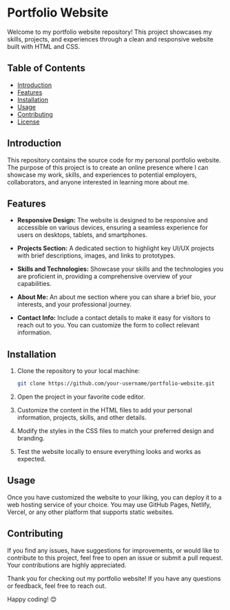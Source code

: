 # Portfolio Website

Welcome to my portfolio website repository! This project showcases my skills, projects, and experiences through a clean and responsive website built with HTML and CSS.

## Table of Contents

- [Introduction](#introduction)
- [Features](#features)
- [Installation](#installation)
- [Usage](#usage)
- [Contributing](#contributing)
- [License](#license)

## Introduction

This repository contains the source code for my personal portfolio website. The purpose of this project is to create an online presence where I can showcase my work, skills, and experiences to potential employers, collaborators, and anyone interested in learning more about me.

## Features

- **Responsive Design:** The website is designed to be responsive and accessible on various devices, ensuring a seamless experience for users on desktops, tablets, and smartphones.

- **Projects Section:** A dedicated section to highlight key UI/UX projects with brief descriptions, images, and links to prototypes.

- **Skills and Technologies:** Showcase your skills and the technologies you are proficient in, providing a comprehensive overview of your capabilities.

- **About Me:** An about me section where you can share a brief bio, your interests, and your professional journey.

- **Contact Info:** Include a contact details to make it easy for visitors to reach out to you. You can customize the form to collect relevant information.

## Installation

1. Clone the repository to your local machine:

   ```bash
   git clone https://github.com/your-username/portfolio-website.git
   ```

2. Open the project in your favorite code editor.

3. Customize the content in the HTML files to add your personal information, projects, skills, and other details.

4. Modify the styles in the CSS files to match your preferred design and branding.

5. Test the website locally to ensure everything looks and works as expected.

## Usage

Once you have customized the website to your liking, you can deploy it to a web hosting service of your choice. You may use GitHub Pages, Netlify, Vercel, or any other platform that supports static websites.

## Contributing

If you find any issues, have suggestions for improvements, or would like to contribute to this project, feel free to open an issue or submit a pull request. Your contributions are highly appreciated.

Thank you for checking out my portfolio website! If you have any questions or feedback, feel free to reach out.

Happy coding! 😊
